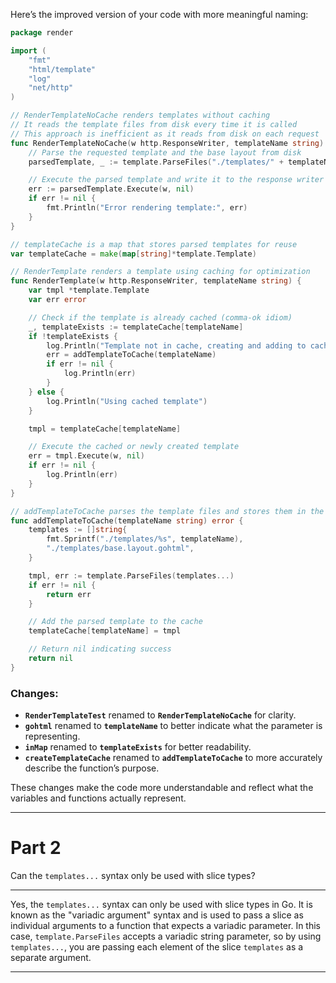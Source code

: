 Here’s the improved version of your code with more meaningful naming:

```go
package render

import (
	"fmt"
	"html/template"
	"log"
	"net/http"
)

// RenderTemplateNoCache renders templates without caching
// It reads the template files from disk every time it is called
// This approach is inefficient as it reads from disk on each request
func RenderTemplateNoCache(w http.ResponseWriter, templateName string) {
	// Parse the requested template and the base layout from disk
	parsedTemplate, _ := template.ParseFiles("./templates/" + templateName, "./templates/base.layout.gohtml")

	// Execute the parsed template and write it to the response writer
	err := parsedTemplate.Execute(w, nil)
	if err != nil {
		fmt.Println("Error rendering template:", err)
	}
}

// templateCache is a map that stores parsed templates for reuse
var templateCache = make(map[string]*template.Template)

// RenderTemplate renders a template using caching for optimization
func RenderTemplate(w http.ResponseWriter, templateName string) {
	var tmpl *template.Template
	var err error

	// Check if the template is already cached (comma-ok idiom)
	_, templateExists := templateCache[templateName]
	if !templateExists {
		log.Println("Template not in cache, creating and adding to cache")
		err = addTemplateToCache(templateName)
		if err != nil {
			log.Println(err)
		}
	} else {
		log.Println("Using cached template")
	}

	tmpl = templateCache[templateName]

	// Execute the cached or newly created template
	err = tmpl.Execute(w, nil)
	if err != nil {
		log.Println(err)
	}
}

// addTemplateToCache parses the template files and stores them in the cache
func addTemplateToCache(templateName string) error {
	templates := []string{
		fmt.Sprintf("./templates/%s", templateName),
		"./templates/base.layout.gohtml",
	}

	tmpl, err := template.ParseFiles(templates...)
	if err != nil {
		return err
	}

	// Add the parsed template to the cache
	templateCache[templateName] = tmpl

	// Return nil indicating success
	return nil
}
```

### Changes:
- **`RenderTemplateTest`** renamed to **`RenderTemplateNoCache`** for clarity.
- **`gohtml`** renamed to **`templateName`** to better indicate what the parameter is representing.
- **`inMap`** renamed to **`templateExists`** for better readability.
- **`createTemplateCache`** renamed to **`addTemplateToCache`** to more accurately describe the function’s purpose.

These changes make the code more understandable and reflect what the variables and functions actually represent.

---
# Part 2

Can the `templates...` syntax only be used with slice types?

---

Yes, the `templates...` syntax can only be used with slice types in Go. It is known as the "variadic argument" syntax and is used to pass a slice as individual arguments to a function that expects a variadic parameter. In this case, `template.ParseFiles` accepts a variadic string parameter, so by using `templates...`, you are passing each element of the slice `templates` as a separate argument.

---
